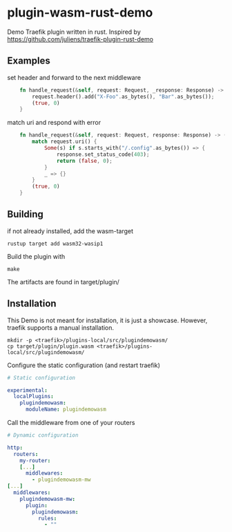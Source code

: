 # plugin-wasm-rust-demo

Demo Traefik plugin written in rust. Inspired by https://github.com/juliens/traefik-plugin-rust-demo

## Examples
set header and forward to the next middleware
```rust
    fn handle_request(&self, request: Request, _response: Response) -> (bool, i32) {
        request.header().add("X-Foo".as_bytes(), "Bar".as_bytes());
        (true, 0)
    }
```

match uri and respond with error
```rust
    fn handle_request(&self, request: Request, response: Response) -> (bool, i32) {
        match request.uri() {
            Some(s) if s.starts_with("/.config".as_bytes()) => {
                response.set_status_code(403);
                return (false, 0);
            }
            _ => {}
        }
        (true, 0)
    }
```


## Building

if not already installed, add the wasm-target

```shell
rustup target add wasm32-wasip1
```

Build the plugin with

```shell
make
```

The artifacts are found in target/plugin/

## Installation

This Demo is not meant for installation, it is just a showcase. However, traefik supports a manual installation.

```shell
mkdir -p <traefik>/plugins-local/src/plugindemowasm/
cp target/plugin/plugin.wasm <traefik>/plugins-local/src/plugindemowasm/

```
Configure the static configuration (and restart traefik)
```yaml
# Static configuration

experimental:
  localPlugins:
    plugindemowasm:
      moduleName: plugindemowasm
```
Call the middleware from one of your routers
```yaml
# Dynamic configuration

http:
  routers:
    my-router:
    [...]
      middlewares:
        - plugindemowasm-mw
[...]
  middlewares:
    plugindemowasm-mw:
      plugin:
        plugindemowasm:
          rules:
            - ""
```            